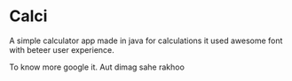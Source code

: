 # Calci
A simple calculator app made in java for calculations it used awesome font with beteer user experience. 

To know more google it. 
Aut dimag sahe rakhoo

